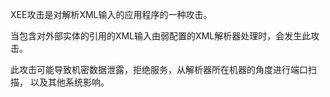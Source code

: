 XEE攻击是对解析XML输入的应用程序的一种攻击。

当包含对外部实体的引用的XML输入由弱配置的XML解析器处理时，会发生此攻击。

此攻击可能导致机密数据泄露，拒绝服务，从解析器所在机器的角度进行端口扫描，
以及其他系统影响。